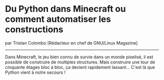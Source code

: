 # Du Python dans Minecraft ou comment automatiser les constructions
par Tristan Colombo [Rédacteur en chef de GNU/Linux Magazine]

---

Dans Minecraft, le jeu bien connu de survie dans un monde pixelisé, il est possible de construire de multiples structures. Mais construire une tour de cinquante étages bloc à bloc, ça devient rapidement lassant... C'est là que Python vient à notre secours !
